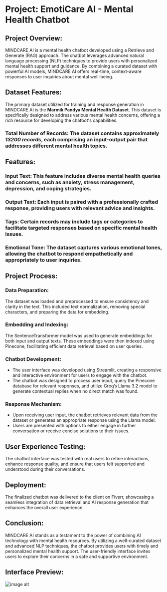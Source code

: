 # Project: EmotiCare AI - Mental Health Chatbot
## Project Overview:
MINDCARE AI is a mental health chatbot developed using a Retrieve and Generate (RAG) approach. The chatbot leverages advanced natural language processing (NLP) techniques to provide users with personalized mental health support and guidance. By combining a curated dataset with powerful AI models, MINDCARE AI offers real-time, context-aware responses to user inquiries about mental well-being.

## Dataset Features:
The primary dataset utilized for training and response generation in MINDCARE AI is the **Marmik Pandya Mental Health Dataset**. This dataset is specifically designed to address various mental health concerns, offering a rich resource for developing the chatbot's capabilities.

### Total Number of Records: The dataset contains approximately *13200 records*, each comprising an input-output pair that addresses different mental health topics.

## Features:
### Input Text: This feature includes diverse mental health queries and concerns, such as anxiety, stress management, depression, and coping strategies.
### Output Text: Each input is paired with a professionally crafted response, providing users with relevant advice and insights.
### Tags: Certain records may include tags or categories to facilitate targeted responses based on specific mental health issues.
### Emotional Tone: The dataset captures various emotional tones, allowing the chatbot to respond empathetically and appropriately to user inquiries.

## Project Process:
### Data Preparation:
The dataset was loaded and preprocessed to ensure consistency and clarity in the text. This included text normalization, removing special characters, and preparing the data for embedding.

### Embedding and Indexing:
The SentenceTransformer model was used to generate embeddings for both input and output texts. These embeddings were then indexed using Pinecone, facilitating efficient data retrieval based on user queries.

### Chatbot Development:

- The user interface was developed using Streamlit, creating a responsive and interactive environment for users to engage with the chatbot.
- The chatbot was designed to process user input, query the Pinecone database for relevant responses, and utilize Groq’s Llama 3.2 model to generate contextual replies when no direct match was found.

### Response Mechanism:

- Upon receiving user input, the chatbot retrieves relevant data from the dataset or generates an appropriate response using the Llama model.
- Users are presented with options to either engage in further conversation or receive concise solutions to their issues.

## User Experience Testing:

The chatbot interface was tested with real users to refine interactions, enhance response quality, and ensure that users felt supported and understood during their conversations.

## Deployment:

The finalized chatbot was delivered to the client on Fiverr, showcasing a seamless integration of data retrieval and AI response generation that enhances the overall user experience.

## Conclusion:
MINDCARE AI stands as a testament to the power of combining AI technology with mental health resources. By utilizing a well-curated dataset and advanced NLP techniques, the chatbot provides users with timely and personalized mental health support. The user-friendly interface invites users to explore their concerns in a safe and supportive environment.

## Interface Preview:
![image alt](https://github.com/alidaud1/RAG-Powered-AI-Solutions/blob/main/MINDCARE%20AI%20%E2%80%93%20RAG-BASED%20MENTAL%20HEALTH%20CHATBOT/assets.png?raw=true)

